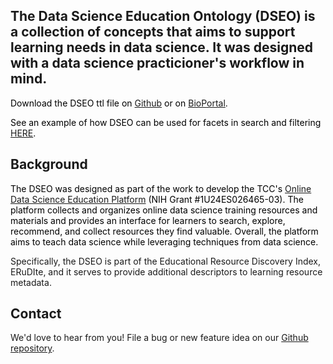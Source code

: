 ## The Data Science Education Ontology (DSEO) is a collection of concepts that aims to support learning needs in data science. It was designed with a data science practicioner's workflow in mind.

<span style="color:black">Download the DSEO ttl file on [Github](https://github.com/bioint/DSEO) or on [BioPortal](https://bioportal.bioontology.org/ontologies/DSEO).</span>

<span style="color:black">See an example of how DSEO can be used for facets in search and filtering [HERE](https://bigdatau.ini.usc.edu/search?query=machine+learning).</span>

## Background
<span style="color:black">The DSEO was designed as part of the work to develop the 
TCC's [Online Data Science Education Platform](https://bigdatau.ini.usc.edu/)
(NIH Grant #1U24ES026465-03). The platform collects and organizes online data science 
training resources and materials and provides an interface for learners to search, 
explore, recommend, and collect resources they find valuable. Overall, the platform
aims to teach data science while leveraging techniques from data science.

Specifically, the DSEO is part of the Educational Resource Discovery Index, ERuDIte, 
and it serves to provide additional descriptors to learning resource metadata.</span> 

## Contact
We'd love to hear from you! File a bug or new feature idea on our 
[Github repository](https://github.com/bioint/DSEO/issues). 